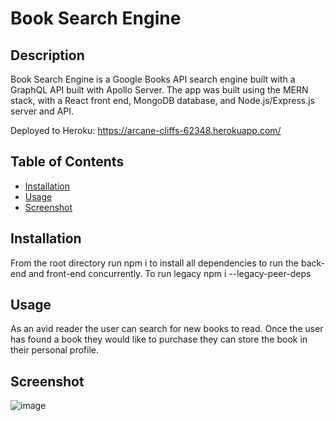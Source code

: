 # Book Search Engine

## Description
Book Search Engine is a Google Books API search engine built with a GraphQL API built with Apollo Server. The app was built using the MERN stack, with a React front end, MongoDB database, and Node.js/Express.js server and API.

Deployed to Heroku: https://arcane-cliffs-62348.herokuapp.com/

## Table of Contents

* [Installation](#installation)
* [Usage](#usage)
* [Screenshot](#screenshot)

## Installation
From the root directory run npm i to install all dependencies to run the back-end and front-end concurrently. To run legacy npm i --legacy-peer-deps

## Usage
As an avid reader the user can search for new books to read. Once the user has found a book they would like to purchase they can store the book in their personal profile.

## Screenshot
![image](https://user-images.githubusercontent.com/83977228/142137346-5140fe08-3695-4d37-baa6-fa837ec89172.png)
